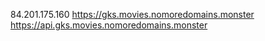 84.201.175.160
https://gks.movies.nomoredomains.monster
https://api.gks.movies.nomoredomains.monster